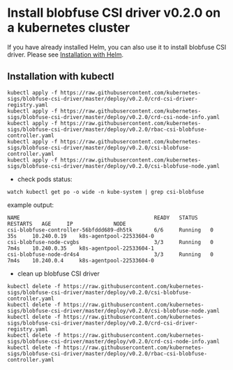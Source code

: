 # Install blobfuse CSI driver v0.2.0 on a kubernetes cluster

If you have already installed Helm, you can also use it to install blobfuse CSI driver. Please see [Installation with Helm](../charts/README.md).

## Installation with kubectl

```
kubectl apply -f https://raw.githubusercontent.com/kubernetes-sigs/blobfuse-csi-driver/master/deploy/v0.2.0/crd-csi-driver-registry.yaml
kubectl apply -f https://raw.githubusercontent.com/kubernetes-sigs/blobfuse-csi-driver/master/deploy/v0.2.0/crd-csi-node-info.yaml
kubectl apply -f https://raw.githubusercontent.com/kubernetes-sigs/blobfuse-csi-driver/master/deploy/v0.2.0/rbac-csi-blobfuse-controller.yaml
kubectl apply -f https://raw.githubusercontent.com/kubernetes-sigs/blobfuse-csi-driver/master/deploy/v0.2.0/csi-blobfuse-controller.yaml
kubectl apply -f https://raw.githubusercontent.com/kubernetes-sigs/blobfuse-csi-driver/master/deploy/v0.2.0/csi-blobfuse-node.yaml
```

- check pods status:

```
watch kubectl get po -o wide -n kube-system | grep csi-blobfuse
```

example output:

```
NAME                                           READY   STATUS    RESTARTS   AGE     IP             NODE
csi-blobfuse-controller-56bfddd689-dh5tk       6/6     Running   0          35s     10.240.0.19    k8s-agentpool-22533604-0
csi-blobfuse-node-cvgbs                        3/3     Running   0          7m4s    10.240.0.35    k8s-agentpool-22533604-1
csi-blobfuse-node-dr4s4                        3/3     Running   0          7m4s    10.240.0.4     k8s-agentpool-22533604-0
```

- clean up blobfuse CSI driver

```
kubectl delete -f https://raw.githubusercontent.com/kubernetes-sigs/blobfuse-csi-driver/master/deploy/v0.2.0/csi-blobfuse-controller.yaml
kubectl delete -f https://raw.githubusercontent.com/kubernetes-sigs/blobfuse-csi-driver/master/deploy/v0.2.0/csi-blobfuse-node.yaml
kubectl delete -f https://raw.githubusercontent.com/kubernetes-sigs/blobfuse-csi-driver/master/deploy/v0.2.0/crd-csi-driver-registry.yaml
kubectl delete -f https://raw.githubusercontent.com/kubernetes-sigs/blobfuse-csi-driver/master/deploy/v0.2.0/crd-csi-node-info.yaml
kubectl delete -f https://raw.githubusercontent.com/kubernetes-sigs/blobfuse-csi-driver/master/deploy/v0.2.0/rbac-csi-blobfuse-controller.yaml
```
